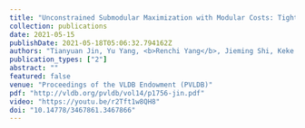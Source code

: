 ```yaml
---
title: "Unconstrained Submodular Maximization with Modular Costs: Tight Approximation and Application to Profit Maximization"
collection: publications
date: 2021-05-15
publishDate: 2021-05-18T05:06:32.794162Z
authors: "Tianyuan Jin, Yu Yang, <b>Renchi Yang</b>, Jieming Shi, Keke Huang, Xiaokui Xiao"
publication_types: ["2"]
abstract: ""
featured: false
venue: "Proceedings of the VLDB Endowment (PVLDB)"
pdf: "http://vldb.org/pvldb/vol14/p1756-jin.pdf"
video: "https://youtu.be/r2Tft1w8QH8"
doi: "10.14778/3467861.3467866"
---
```

